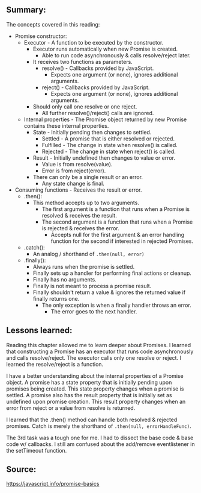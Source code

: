 ## Summary:
The concepts covered in this reading:

* Promise constructor:
    * Executor - A function to be executed by the constructor. 
        * Executor runs automatically when new Promise is created.
            * Able to run code asynchronously & calls resolve/reject later.
        * It receives two functions as parameters. 
            * resolve() - Callbacks provided by JavaScript.
                * Expects one argument (or none), ignores additional arguments.
            * reject()  - Callbacks provided by JavaScript.
                * Expects one argument (or none), ignores additional arguments.
        * Should only call one resolve or one reject.
            * All further resolve()/reject() calls are ignored.
    * Internal properties - The Promise object returned by new Promise contains these internal properties.
        * State - Initially pending then changes to settled.
            * Settled - A promise that is either resolved or rejected.
            * Fulfilled - The change in state when resolve() is called.
            * Rejected - The change in state when reject() is called.
        * Result - Initially undefined then changes to value or error.
            * Value is from resolve(value).
            * Error is from reject(error).
        * There can only be a single result or an error.
            * Any state change is final.
* Consuming functions - Receives the result or error.
    * .then():
        * This method accepts up to two arguments.
            * The first argument is a function that runs when a Promise is resolved & receives the result.
            * The second argument is a function that runs when a Promise is rejected & receives the error.
                * Accepts null for the first argument & an error handling function for the second if interested in rejected Promises.
    * .catch():
        * An analog / shorthand of `.then(null, error)`
    * .finally():
        * Always runs when the promise is settled.
        * Finally sets up a handler for performing final actions or cleanup.
        * Finally has no arguments.
        * Finally is not meant to process a promise result.
        * Finally shouldn't return a value & ignores the returned value if finally returns one.
            * The only exception is when a finally handler throws an error.
                * The error goes to the next handler.

## Lessons learned:
Reading this chapter allowed me to learn deeper about Promises. I learned that constructing a Promise has an executor that runs code asynchronously and calls resolve/reject. The executor calls only one resolve or reject. I learned the resolve/reject is a function.

I have a better understanding about the internal properties of a Promise object. A promise has a state property that is initially pending upon promises being created. This state property changes when a promise is settled. A promise also has the result property that is initially set as undefined upon promise creation. This result property changes when an error from reject or a value from resolve is returned.

I learned that the .then() method can handle both resolved & rejected promises. Catch is merely the shorthand of `.then(null, errorHandleFunc)`.

The 3rd task was a tough one for me. I had to dissect the base code & base code w/ callbacks. I still am confused about the add/remove eventlistener in the setTimeout function.

## Source:
https://javascript.info/promise-basics